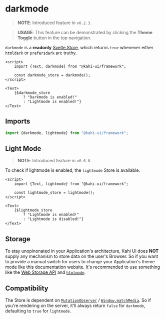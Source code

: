 # darkmode

> **NOTE**: Introduced feature in `v0.2.3`.

> **USAGE**: This feature can be demonstrated by clicking the **Theme Toggle** button in the top navigation.

`darkmode` is a **readonly** [Svelte Store](https://svelte.dev/docs#svelte_store), which returns `true` whenever either [`htmldark`](./htmlmode.md) or [`prefersdark`](./prefersscheme.md) are truthy.

```svelte {title="darkmode Preview" mode="repl"}
<script>
    import {Text, darkmode} from "@kahi-ui/framework";

    const darkmode_store = darkmode();
</script>

<Text>
    {$darkmode_store
        ? "Darkmode is enabled!"
        : "Lightmode is enabled!"}
</Text>
```

## Imports

```javascript {title="darkmode Imports"}
import {darkmode, lightmode} from "@kahi-ui/framework";
```

## Light Mode

> **NOTE**: Introduced feature in `v0.6.0`.

To check if lightmode is enabled, the `lightmode` Store is available.

```svelte {title="darkmode Light Mode" mode="repl"}
<script>
    import {Text, lightmode} from "@kahi-ui/framework";

    const lightmode_store = lightmode();
</script>

<Text>
    {$lightmode_store
        ? "Lightmode is enabled!"
        : "Lightmode is disabled!"}
</Text>
```

## Storage

To stay unopinonated in your Application's architecture, Kahi UI does **NOT** supply any mechanism to store data on the user's Browser. So if you want to provide a manual switch for users to change your Application's theme mode like this documentation website. It's recommended to use something like the [Web Storage API](https://developer.mozilla.org/en-US/docs/Web/API/Web_Storage_API) and [`htmlmode`](./htmlmode.md).

## Compatibility

The Store is dependent on [`MutationObserver`](https://developer.mozilla.org/en-US/docs/Web/API/MutationObserver) / [`Window.matchMedia`](https://developer.mozilla.org/en-US/docs/Web/API/Window/matchMedia). So if you're rendering on the server, it'll always return `false` for `darkmode`, defaulting to `true` for `lightmode`.
